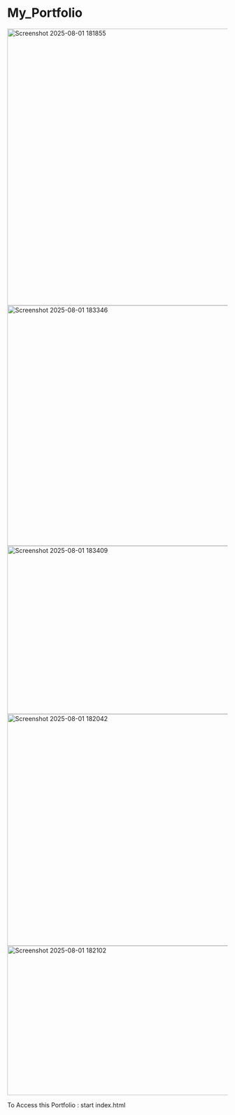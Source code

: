# My_Portfolio

<img width="1146" height="632" alt="Screenshot 2025-08-01 181855" src="https://github.com/user-attachments/assets/6f04b90b-00ea-48a6-b6b7-6928692f5f52" />

<img width="1154" height="549" alt="Screenshot 2025-08-01 183346" src="https://github.com/user-attachments/assets/ce2d6b91-a606-4be8-a4d2-56fc70406b01" />

<img width="1126" height="384" alt="Screenshot 2025-08-01 183409" src="https://github.com/user-attachments/assets/d599d34b-dd55-4eec-ae47-2d7e8ca584fe" />

<img width="1135" height="529" alt="Screenshot 2025-08-01 182042" src="https://github.com/user-attachments/assets/d2453595-9318-48e8-86ad-4d73e95628d8" />

<img width="1125" height="341" alt="Screenshot 2025-08-01 182102" src="https://github.com/user-attachments/assets/9e268d40-f80b-4809-95aa-dd790fc3bd0b" />

To Access this Portfolio : start index.html


